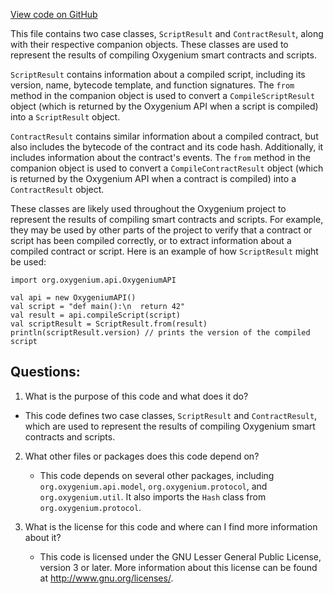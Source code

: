 [View code on GitHub](https://github.com/oxygenium/oxygenium/ralphc/src/main/scala/org/oxygenium/ralphc/Result.scala)

This file contains two case classes, `ScriptResult` and `ContractResult`, along with their respective companion objects. These classes are used to represent the results of compiling Oxygenium smart contracts and scripts.

`ScriptResult` contains information about a compiled script, including its version, name, bytecode template, and function signatures. The `from` method in the companion object is used to convert a `CompileScriptResult` object (which is returned by the Oxygenium API when a script is compiled) into a `ScriptResult` object.

`ContractResult` contains similar information about a compiled contract, but also includes the bytecode of the contract and its code hash. Additionally, it includes information about the contract's events. The `from` method in the companion object is used to convert a `CompileContractResult` object (which is returned by the Oxygenium API when a contract is compiled) into a `ContractResult` object.

These classes are likely used throughout the Oxygenium project to represent the results of compiling smart contracts and scripts. For example, they may be used by other parts of the project to verify that a contract or script has been compiled correctly, or to extract information about a compiled contract or script. Here is an example of how `ScriptResult` might be used:

```
import org.oxygenium.api.OxygeniumAPI

val api = new OxygeniumAPI()
val script = "def main():\n  return 42"
val result = api.compileScript(script)
val scriptResult = ScriptResult.from(result)
println(scriptResult.version) // prints the version of the compiled script
```
## Questions: 
 1. What is the purpose of this code and what does it do?
   - This code defines two case classes, `ScriptResult` and `ContractResult`, which are used to represent the results of compiling Oxygenium smart contracts and scripts.

2. What other files or packages does this code depend on?
   - This code depends on several other packages, including `org.oxygenium.api.model`, `org.oxygenium.protocol`, and `org.oxygenium.util`. It also imports the `Hash` class from `org.oxygenium.protocol`.

3. What is the license for this code and where can I find more information about it?
   - This code is licensed under the GNU Lesser General Public License, version 3 or later. More information about this license can be found at <http://www.gnu.org/licenses/>.